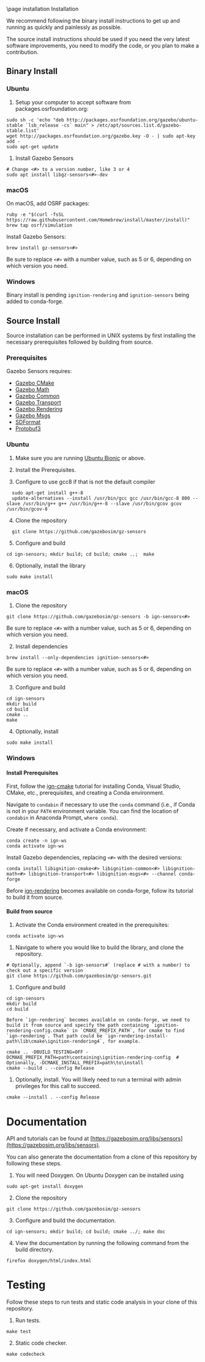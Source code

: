 \page installation Installation

We recommend following the binary install instructions to get up and running as quickly and painlessly as possible.

The source install instructions should be used if you need the very latest software improvements, you need to modify the code, or you plan to make a contribution.

## Binary Install

### Ubuntu

1. Setup your computer to accept software from packages.osrfoundation.org:

```{.sh}
sudo sh -c 'echo "deb http://packages.osrfoundation.org/gazebo/ubuntu-stable `lsb_release -cs` main" > /etc/apt/sources.list.d/gazebo-stable.list'
wget http://packages.osrfoundation.org/gazebo.key -O - | sudo apt-key add -
sudo apt-get update
```

1. Install Gazebo Sensors

```{.sh}
# Change <#> to a version number, like 3 or 4
sudo apt install libgz-sensors<#>-dev
```

### macOS

On macOS, add OSRF packages:
  ```
  ruby -e "$(curl -fsSL https://raw.githubusercontent.com/Homebrew/install/master/install)"
  brew tap osrf/simulation
  ```

Install Gazebo Sensors:
  ```
  brew install gz-sensors<#>
  ```

Be sure to replace `<#>` with a number value, such as 5 or 6, depending on
which version you need.

### Windows

Binary install is pending `ignition-rendering` and `ignition-sensors` being added to conda-forge.

## Source Install

Source installation can be performed in UNIX systems by first installing the
necessary prerequisites followed by building from source.

### Prerequisites

Gazebo Sensors requires:

  * [Gazebo CMake](https://gazebosim.org/libs/cmake)
  * [Gazebo Math](https://gazebosim.org/libs/math)
  * [Gazebo Common](https://gazebosim.org/libs/common)
  * [Gazebo Transport](https://gazebosim.org/libs/transport)
  * [Gazebo Rendering](https://gazebosim.org/libs/rendering)
  * [Gazebo Msgs](https://gazebosim.org/libs/msgs)
  * [SDFormat](https://github.com/osrf/sdformat)
  * [Protobuf3](https://developers.google.com/protocol-buffers/)

### Ubuntu

1. Make sure you are running [Ubuntu Bionic](http://releases.ubuntu.com/18.04/) or above.

2. Install the Prerequisites.

3. Configure to use gcc8 if that is not the default compiler
```{.sh}
  sudo apt-get install g++-8
  update-alternatives --install /usr/bin/gcc gcc /usr/bin/gcc-8 800 --slave /usr/bin/g++ g++ /usr/bin/g++-8 --slave /usr/bin/gcov gcov /usr/bin/gcov-8
  ```

4. Clone the repository
```{.sh}
  git clone https://github.com/gazebosim/gz-sensors
  ```

5. Configure and build
  ```
  cd ign-sensors; mkdir build; cd build; cmake ..;  make
  ```

6. Optionally, install the library
  ```
  sudo make install
  ```

### macOS

1. Clone the repository
  ```
  git clone https://github.com/gazebosim/gz-sensors -b ign-sensors<#>
  ```
  Be sure to replace `<#>` with a number value, such as 5 or 6, depending on
  which version you need.

2. Install dependencies
  ```
  brew install --only-dependencies ignition-sensors<#>
  ```
  Be sure to replace `<#>` with a number value, such as 5 or 6, depending on
  which version you need.

3. Configure and build
  ```
  cd ign-sensors
  mkdir build
  cd build
  cmake ..
  make
  ```

4. Optionally, install
  ```
  sudo make install
  ```

### Windows

#### Install Prerequisites

First, follow the [ign-cmake](https://github.com/gazebosim/gz-cmake) tutorial for installing Conda, Visual Studio, CMake, etc., prerequisites, and creating a Conda environment.

Navigate to `condabin` if necessary to use the `conda` command (i.e., if Conda is not in your `PATH` environment variable. You can find the location of `condabin` in Anaconda Prompt, `where conda`).

Create if necessary, and activate a Conda environment:

```
conda create -n ign-ws
conda activate ign-ws
```

Install Gazebo dependencies, replacing `<#>` with the desired versions:

```
conda install libignition-cmake<#> libignition-common<#> libignition-math<#> libignition-transport<#> libignition-msgs<#> --channel conda-forge
```

Before [ign-rendering](https://github.com/gazebosim/gz-rendering) becomes available on conda-forge, follow its tutorial to build it from source.

#### Build from source

1. Activate the Conda environment created in the prerequisites:
  ```
  conda activate ign-ws
  ```

1. Navigate to where you would like to build the library, and clone the repository.
  ```
  # Optionally, append `-b ign-sensors#` (replace # with a number) to check out a specific version
  git clone https://github.com/gazebosim/gz-sensors.git
  ```

1. Configure and build
  ```
  cd ign-sensors
  mkdir build
  cd build
  ```

    Before `ign-rendering` becomes available on conda-forge, we need to build it from source and specify the path containing `ignition-rendering-config.cmake` in `CMAKE_PREFIX_PATH`, for cmake to find `ign-rendering`. That path could be `ign-rendering-install-path\lib\cmake\ignition-rendering4`, for example.
  ```
  cmake .. -DBUILD_TESTING=OFF -DCMAKE_PREFIX_PATH=path\containing\ignition-rendering-config  # Optionally, -DCMAKE_INSTALL_PREFIX=path\to\install
  cmake --build . --config Release
  ```

1. Optionally, install. You will likely need to run a terminal with admin privileges for this call to succeed.
  ```
  cmake --install . --config Release
  ```

# Documentation

API and tutorials can be found at [https://gazebosim.org/libs/sensors](https://gazebosim.org/libs/sensors).

You can also generate the documentation from a clone of this repository by following these steps.

1. You will need Doxygen. On Ubuntu Doxygen can be installed using
  ```
  sudo apt-get install doxygen
  ```

2. Clone the repository
  ```
  git clone https://github.com/gazebosim/gz-sensors
  ```

3. Configure and build the documentation.
  ```
  cd ign-sensors; mkdir build; cd build; cmake ../; make doc
  ```

4. View the documentation by running the following command from the build directory.
  ```
  firefox doxygen/html/index.html
  ```

# Testing

Follow these steps to run tests and static code analysis in your clone of this repository.

1. Run tests.
  ```
  make test
  ```

2. Static code checker.
  ```
  make codecheck
  ```
